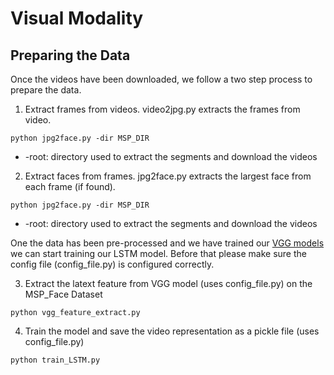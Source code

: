 # Visual Modality


## Preparing the Data
Once the videos have been downloaded, we follow a two step process to prepare the data.
1. Extract frames from videos.
  video2jpg.py extracts the frames from video.
  ```
  python jpg2face.py -dir MSP_DIR
  ```
* -root: directory used to extract the segments and download the videos
  
2. Extract faces from frames.
  jpg2face.py extracts the largest face from each frame (if found).
  ```
  python jpg2face.py -dir MSP_DIR
  ```
* -root: directory used to extract the segments and download the videos


One the data has been pre-processed and we have trained our [VGG models](https://github.com/3loi/MSP_Face/tree/master/Visual_Modality/VGG_Model) we can start training our LSTM model. Before that please make sure the config file (config_file.py) is configured correctly.

3. Extract the latext feature from VGG model (uses config_file.py) on the MSP_Face Dataset
  ```
  python vgg_feature_extract.py
  ```
  
4. Train the model and save the video representation as a pickle file (uses config_file.py)
  ```
  python train_LSTM.py
  ```
